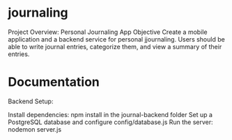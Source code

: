 # journaling
Project Overview: Personal Journaling App Objective Create a mobile application and a backend service for personal jjournaling. Users should be able to write journal entries, categorize them, and view a summary of their entries.


# Documentation
Backend Setup:

Install dependencies: npm install in the journal-backend folder
Set up a PostgreSQL database and configure config/database.js
Run the server: nodemon server.js